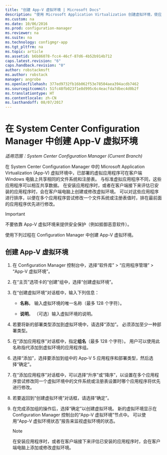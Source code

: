 ```yaml
---
title: "创建 App-V 虚拟环境 | Microsoft Docs"
description: "使用 Microsoft Application Virtualization 创建虚拟环境，使应用可以相互共享数据。"
ms.custom: na
ms.date: 10/06/2016
ms.prod: configuration-manager
ms.reviewer: na
ms.suite: na
ms.technology: configmgr-app
ms.tgt_pltfrm: na
ms.topic: article
ms.assetid: b6b86078-fcc4-46cf-87d6-4b52b914b712
caps.latest.revision: "6"
caps.handback.revision: "0"
author: robstackmsft
ms.author: robstack
manager: angrobe
ms.openlocfilehash: 377ed9732fb16b062f53e78504aea394acdb7462
ms.sourcegitcommit: 51fc48fb023f1e8d995c6c4eacfda7dbec4d0b2f
ms.translationtype: HT
ms.contentlocale: zh-CN
ms.lasthandoff: 08/07/2017
---
```

# <a name="create-app-v-virtual-environments-in-system-center-configuration-manager"></a>在 System Center Configuration Manager 中创建 App-V 虚拟环境

*适用范围：System Center Configuration Manager (Current Branch)*

在 System Center Configuration Manager 中的 Microsoft Application Virtualization (App-V) 虚拟环境中，已部署的虚拟应用程序可在客户端 Windows 电脑上共享相同的文件系统和注册表。 与标准虚拟应用程序不同，这些应用程序可以相互共享数据。 在安装应用程序时，或者在客户端接下来评估已安装的应用程序时，会在客户端电脑上创建或修改虚拟环境。 可以对这些应用程序进行排序，以便在多个应用程序尝试修改一个文件系统或注册表值时，排在最前面的应用程序优先进行修改。  

> [!IMPORTANT]  
>  不要依靠 App-V 虚拟环境来提供安全保护（例如抵御恶意软件）。  

 使用下列过程在 Configuration Manager 中创建 App-V 虚拟环境。  

## <a name="create-an-app-v-virtual-environment"></a>创建 App-V 虚拟环境  

1.  在 Configuration Manager 控制台中，选择“软件库” > “应用程序管理” > “App-V 虚拟环境”。  

3.  在“主页”选项卡的“创建”组中，选择“创建虚拟环境”。  

4.  在“创建虚拟环境”对话框中，输入下列信息：  

    -   **名称**。  输入虚拟环境的唯一名称（最多 128 个字符）。  

    -   **说明**。 （可选）输入虚拟环境的说明。  

5.  若要将新的部署类型添加到虚拟环境中，请选择“添加”。 必须添加至少一种部署类型。  

6.  在“添加应用程序”对话框中，指定**组名**（最多 128 个字符）。 用户可以使用此名称指代添加到虚拟环境的应用程序组。  

7.  选择“添加”，选择要添加到组中的 App-V 5 应用程序和部署类型，然后选择“确定”。  

8.  在“添加应用程序”对话框中，可以选择“升序”或“降序”，以设置在多个应用程序尝试修改同一个虚拟环境中的文件系统或注册表设置时哪个应用程序将优先进行修改。  

9. 若要返回到“创建虚拟环境”对话框，请选择“确定”。  

10. 在完成添加组的操作后，选择“确定”以创建虚拟环境。 新的虚拟环境显示在 Configuration Manager 控制台的“App-V 虚拟环境”节点中。 可以使用“App-V 虚拟环境状态”报告来监视虚拟环境的状态。  

    > [!NOTE]  
    >  在安装应用程序时，或者在客户端接下来评估已安装的应用程序时，会在客户端电脑上添加或修改虚拟环境。  
